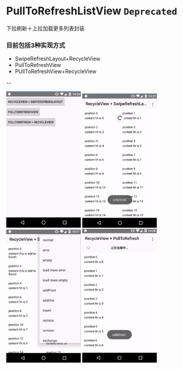 # PullToRefreshListView `Deprecated`
下拉刷新＋上拉加载更多列表封装

### 目前包括3种实现方式
- SwipeRefreshLayout+RecycleView
- PullToRefreshView
- PUllToRefreshView+RecycleView

--

<img src="images/1.png" width="200" />
<img src="images/2.png" width="200" />
<img src="images/3.png" width="200" />
<img src="images/4.png" width="200" />

